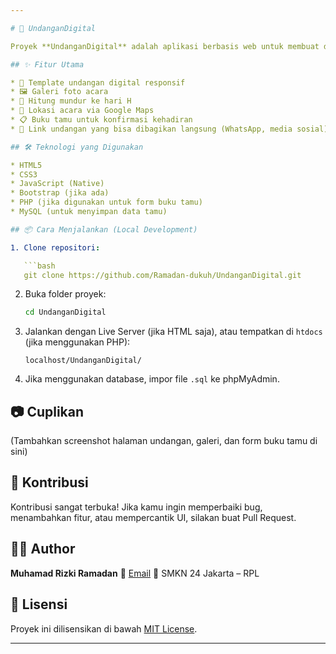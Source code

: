 ```yaml
---

# 🎉 UndanganDigital

Proyek **UndanganDigital** adalah aplikasi berbasis web untuk membuat dan membagikan undangan secara digital, cocok untuk acara pernikahan, ulang tahun, syukuran, dan lainnya. Dibuat dengan tujuan mempermudah penyebaran undangan secara modern, ramah lingkungan, dan hemat biaya.

## ✨ Fitur Utama

* 💌 Template undangan digital responsif
* 🖼️ Galeri foto acara
* 📅 Hitung mundur ke hari H
* 📍 Lokasi acara via Google Maps
* 📋 Buku tamu untuk konfirmasi kehadiran
* 🔗 Link undangan yang bisa dibagikan langsung (WhatsApp, media sosial)

## 🛠️ Teknologi yang Digunakan

* HTML5
* CSS3
* JavaScript (Native)
* Bootstrap (jika ada)
* PHP (jika digunakan untuk form buku tamu)
* MySQL (untuk menyimpan data tamu)

## 📦 Cara Menjalankan (Local Development)

1. Clone repositori:

   ```bash
   git clone https://github.com/Ramadan-dukuh/UndanganDigital.git
   ```

2. Buka folder proyek:

   ```bash
   cd UndanganDigital
   ```

3. Jalankan dengan Live Server (jika HTML saja), atau tempatkan di `htdocs` (jika menggunakan PHP):

   ```
   localhost/UndanganDigital/
   ```

4. Jika menggunakan database, impor file `.sql` ke phpMyAdmin.

## 📷 Cuplikan

(Tambahkan screenshot halaman undangan, galeri, dan form buku tamu di sini)

## 🤝 Kontribusi

Kontribusi sangat terbuka! Jika kamu ingin memperbaiki bug, menambahkan fitur, atau mempercantik UI, silakan buat Pull Request.

## 🧑‍💻 Author

**Muhamad Rizki Ramadan**
📧 [Email](mailto:ramadan260906@gmail.com)
📍 SMKN 24 Jakarta – RPL

## 📄 Lisensi

Proyek ini dilisensikan di bawah [MIT License](LICENSE).

---
```

